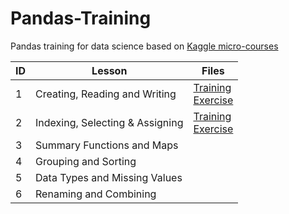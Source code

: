 # Pandas-Training

Pandas training for data science based on [Kaggle micro-courses](https://www.kaggle.com/learn/python)

ID | Lesson | Files
------------ | ------------ | -------------
1 | Creating, Reading and Writing | [Training](/Lesson_1/script_01.py) <br /> [Exercise](/Lesson_1/script_01_ex.py)
2 | Indexing, Selecting & Assigning| [Training](/Lesson_2/script_02.py) <br /> [Exercise](/Lesson_2/script_02_ex.py)
3 | Summary Functions and Maps | 
4 | Grouping and Sorting |
5 | Data Types and Missing Values |
6 | Renaming and Combining |
